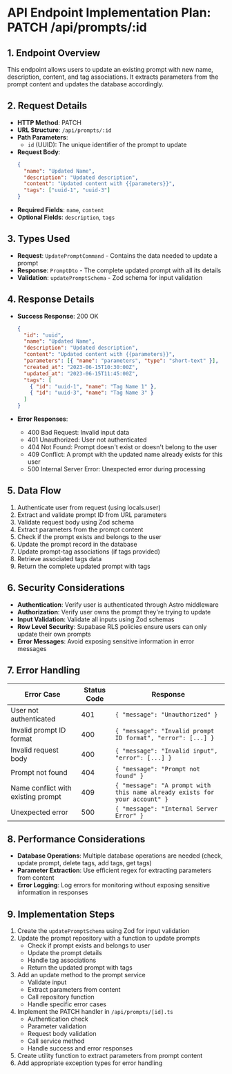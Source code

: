 # API Endpoint Implementation Plan: PATCH /api/prompts/:id

## 1. Endpoint Overview

This endpoint allows users to update an existing prompt with new name, description, content, and tag associations. It extracts parameters from the prompt content and updates the database accordingly.

## 2. Request Details

- **HTTP Method**: PATCH
- **URL Structure**: `/api/prompts/:id`
- **Path Parameters**:
  - `id` (UUID): The unique identifier of the prompt to update
- **Request Body**:
  ```json
  {
    "name": "Updated Name",
    "description": "Updated description",
    "content": "Updated content with {{parameters}}",
    "tags": ["uuid-1", "uuid-3"]
  }
  ```
- **Required Fields**: `name`, `content`
- **Optional Fields**: `description`, `tags`

## 3. Types Used

- **Request**: `UpdatePromptCommand` - Contains the data needed to update a prompt
- **Response**: `PromptDto` - The complete updated prompt with all its details
- **Validation**: `updatePromptSchema` - Zod schema for input validation

## 4. Response Details

- **Success Response**: 200 OK

  ```json
  {
    "id": "uuid",
    "name": "Updated Name",
    "description": "Updated description",
    "content": "Updated content with {{parameters}}",
    "parameters": [{ "name": "parameters", "type": "short-text" }],
    "created_at": "2023-06-15T10:30:00Z",
    "updated_at": "2023-06-15T11:45:00Z",
    "tags": [
      { "id": "uuid-1", "name": "Tag Name 1" },
      { "id": "uuid-3", "name": "Tag Name 3" }
    ]
  }
  ```

- **Error Responses**:
  - 400 Bad Request: Invalid input data
  - 401 Unauthorized: User not authenticated
  - 404 Not Found: Prompt doesn't exist or doesn't belong to the user
  - 409 Conflict: A prompt with the updated name already exists for this user
  - 500 Internal Server Error: Unexpected error during processing

## 5. Data Flow

1. Authenticate user from request (using locals.user)
2. Extract and validate prompt ID from URL parameters
3. Validate request body using Zod schema
4. Extract parameters from the prompt content
5. Check if the prompt exists and belongs to the user
6. Update the prompt record in the database
7. Update prompt-tag associations (if tags provided)
8. Retrieve associated tags data
9. Return the complete updated prompt with tags

## 6. Security Considerations

- **Authentication**: Verify user is authenticated through Astro middleware
- **Authorization**: Verify user owns the prompt they're trying to update
- **Input Validation**: Validate all inputs using Zod schemas
- **Row Level Security**: Supabase RLS policies ensure users can only update their own prompts
- **Error Messages**: Avoid exposing sensitive information in error messages

## 7. Error Handling

| Error Case                         | Status Code | Response                                                                   |
| ---------------------------------- | ----------- | -------------------------------------------------------------------------- |
| User not authenticated             | 401         | `{ "message": "Unauthorized" }`                                            |
| Invalid prompt ID format           | 400         | `{ "message": "Invalid prompt ID format", "error": [...] }`                |
| Invalid request body               | 400         | `{ "message": "Invalid input", "error": [...] }`                           |
| Prompt not found                   | 404         | `{ "message": "Prompt not found" }`                                        |
| Name conflict with existing prompt | 409         | `{ "message": "A prompt with this name already exists for your account" }` |
| Unexpected error                   | 500         | `{ "message": "Internal Server Error" }`                                   |

## 8. Performance Considerations

- **Database Operations**: Multiple database operations are needed (check, update prompt, delete tags, add tags, get tags)
- **Parameter Extraction**: Use efficient regex for extracting parameters from content
- **Error Logging**: Log errors for monitoring without exposing sensitive information in responses

## 9. Implementation Steps

1. Create the `updatePromptSchema` using Zod for input validation
2. Update the prompt repository with a function to update prompts
   - Check if prompt exists and belongs to user
   - Update the prompt details
   - Handle tag associations
   - Return the updated prompt with tags
3. Add an update method to the prompt service
   - Validate input
   - Extract parameters from content
   - Call repository function
   - Handle specific error cases
4. Implement the PATCH handler in `/api/prompts/[id].ts`
   - Authentication check
   - Parameter validation
   - Request body validation
   - Call service method
   - Handle success and error responses
5. Create utility function to extract parameters from prompt content
6. Add appropriate exception types for error handling
